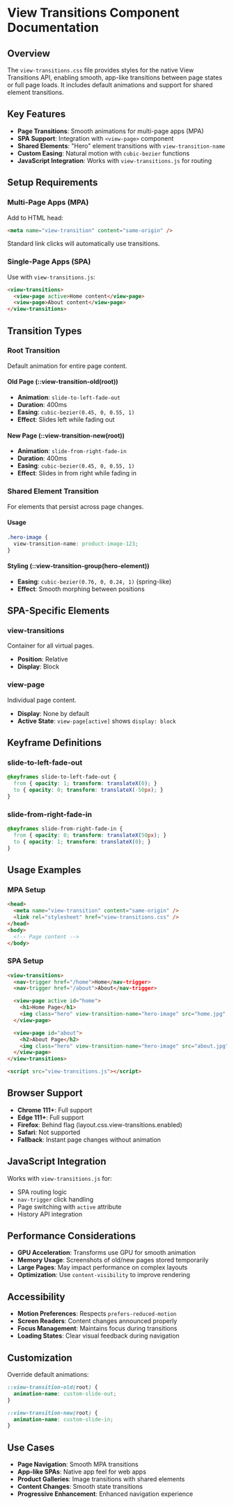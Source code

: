 # View Transitions Component Documentation

## Overview
The `view-transitions.css` file provides styles for the native View Transitions API, enabling smooth, app-like transitions between page states or full page loads. It includes default animations and support for shared element transitions.

## Key Features
- **Page Transitions**: Smooth animations for multi-page apps (MPA)
- **SPA Support**: Integration with `<view-page>` component
- **Shared Elements**: "Hero" element transitions with `view-transition-name`
- **Custom Easing**: Natural motion with `cubic-bezier` functions
- **JavaScript Integration**: Works with `view-transitions.js` for routing

## Setup Requirements

### Multi-Page Apps (MPA)
Add to HTML head:
```html
<meta name="view-transition" content="same-origin" />
```
Standard link clicks will automatically use transitions.

### Single-Page Apps (SPA)
Use with `view-transitions.js`:
```html
<view-transitions>
  <view-page active>Home content</view-page>
  <view-page>About content</view-page>
</view-transitions>
```

## Transition Types

### Root Transition
Default animation for entire page content.

#### Old Page (::view-transition-old(root))
- **Animation**: `slide-to-left-fade-out`
- **Duration**: 400ms
- **Easing**: `cubic-bezier(0.45, 0, 0.55, 1)`
- **Effect**: Slides left while fading out

#### New Page (::view-transition-new(root))
- **Animation**: `slide-from-right-fade-in`
- **Duration**: 400ms
- **Easing**: `cubic-bezier(0.45, 0, 0.55, 1)`
- **Effect**: Slides in from right while fading in

### Shared Element Transition
For elements that persist across page changes.

#### Usage
```css
.hero-image {
  view-transition-name: product-image-123;
}
```

#### Styling (::view-transition-group(hero-element))
- **Easing**: `cubic-bezier(0.76, 0, 0.24, 1)` (spring-like)
- **Effect**: Smooth morphing between positions

## SPA-Specific Elements

### view-transitions
Container for all virtual pages.
- **Position**: Relative
- **Display**: Block

### view-page
Individual page content.
- **Display**: None by default
- **Active State**: `view-page[active]` shows `display: block`

## Keyframe Definitions

### slide-to-left-fade-out
```css
@keyframes slide-to-left-fade-out {
  from { opacity: 1; transform: translateX(0); }
  to { opacity: 0; transform: translateX(-50px); }
}
```

### slide-from-right-fade-in
```css
@keyframes slide-from-right-fade-in {
  from { opacity: 0; transform: translateX(50px); }
  to { opacity: 1; transform: translateX(0); }
}
```

## Usage Examples

### MPA Setup
```html
<head>
  <meta name="view-transition" content="same-origin" />
  <link rel="stylesheet" href="view-transitions.css" />
</head>
<body>
  <!-- Page content -->
</body>
```

### SPA Setup
```html
<view-transitions>
  <nav-trigger href="/home">Home</nav-trigger>
  <nav-trigger href="/about">About</nav-trigger>

  <view-page active id="home">
    <h1>Home Page</h1>
    <img class="hero" view-transition-name="hero-image" src="home.jpg" />
  </view-page>

  <view-page id="about">
    <h2>About Page</h2>
    <img class="hero" view-transition-name="hero-image" src="about.jpg" />
  </view-page>
</view-transitions>

<script src="view-transitions.js"></script>
```

## Browser Support
- **Chrome 111+**: Full support
- **Edge 111+**: Full support
- **Firefox**: Behind flag (layout.css.view-transitions.enabled)
- **Safari**: Not supported
- **Fallback**: Instant page changes without animation

## JavaScript Integration
Works with `view-transitions.js` for:
- SPA routing logic
- `nav-trigger` click handling
- Page switching with `active` attribute
- History API integration

## Performance Considerations
- **GPU Acceleration**: Transforms use GPU for smooth animation
- **Memory Usage**: Screenshots of old/new pages stored temporarily
- **Large Pages**: May impact performance on complex layouts
- **Optimization**: Use `content-visibility` to improve rendering

## Accessibility
- **Motion Preferences**: Respects `prefers-reduced-motion`
- **Screen Readers**: Content changes announced properly
- **Focus Management**: Maintains focus during transitions
- **Loading States**: Clear visual feedback during navigation

## Customization
Override default animations:
```css
::view-transition-old(root) {
  animation-name: custom-slide-out;
}

::view-transition-new(root) {
  animation-name: custom-slide-in;
}
```

## Use Cases
- **Page Navigation**: Smooth MPA transitions
- **App-like SPAs**: Native app feel for web apps
- **Product Galleries**: Image transitions with shared elements
- **Content Changes**: Smooth state transitions
- **Progressive Enhancement**: Enhanced navigation experience